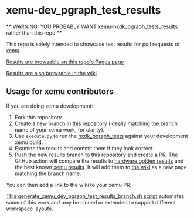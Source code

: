 xemu-dev_pgraph_test_results
===

** WARNING: YOU PROBABLY WANT [xemu-nxdk_pgraph_tests_results](https://github.com/abaire/xemu-nxdk_pgraph_tests_results) rather than this repo **

This repo is solely intended to showcase test results for pull requests of [xemu](http://xemu.app).

[Results are browsable on this repo's Pages page](https://abaire.github.io/xemu-dev_pgraph_test_results)

[Results are also browsable in the wiki](https://github.com/abaire/xemu-dev_pgraph_test_results/wiki)

## Usage for xemu contributors

If you are doing xemu development:

1. Fork this repository
2. Create a new branch in this repository (ideally matching the branch name of your xemu work, for clarity).
3. Use `execute.py` to run the [nxdk_pgraph_tests](https://github.com/abaire/nxdk_pgraph_tests) against your development xemu build.
4. Examine the results and commit them if they look correct.
5. Push the new results branch to this repository and create a PR. The GitHub action will compare the results to [hardware golden results](https://github.com/abaire/nxdk_pgraph_tests_golden_results) and the best known [xemu results](https://github.com/abaire/xemu-nxdk_pgraph_tests_results). It will add them to [the wiki](https://github.com/abaire/xemu-dev_pgraph_test_results/wiki) as a new page matching the branch name.

You can then add a link to the wiki to your xemu PR.

[This generate_xemu_dev_pgraph_test_results_branch.sh script](https://github.com/abaire/xemu-util-scripts/blob/5c676ac2f1cfd7cb9420cb815919f8875fda067c/generate_xemu_dev_pgraph_test_results_branch.sh) automates some of this work and may be cloned or extended to support different workspace layouts.

